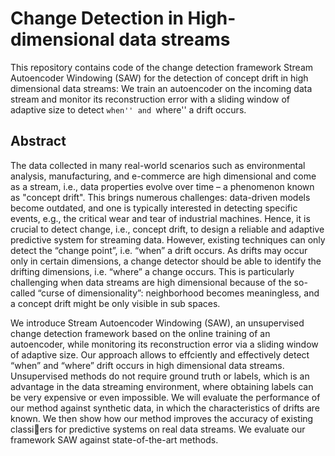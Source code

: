 # Change Detection in High-dimensional data streams

This repository contains code of the change detection framework Stream Autoencoder Windowing (SAW) for the detection of concept drift in high dimensional data streams: We train an autoencoder on the incoming data stream and monitor its reconstruction error with a sliding window of adaptive size to detect ``when'' and ``where'' a drift occurs.

## Abstract 

The data collected in many real-world scenarios such as environmental analysis, manufacturing, and e-commerce are high dimensional and come as a stream, i.e., data properties evolve over time – a phenomenon known as "concept drift". This brings numerous challenges: data-driven models become outdated, and one is typically interested in detecting specific events, e.g., the critical wear and tear of industrial machines. Hence, it is crucial to detect change, i.e., concept drift, to design a reliable and adaptive predictive system for streaming data. However, existing techniques can only detect the “change point”, i.e. “when” a drift occurs. As drifts may occur only in certain dimensions, a change detector should be able to identify the drifting dimensions, i.e. “where” a change occurs. This is particularly challenging when data streams are high dimensional because of the so-called “curse of dimensionality”: neighborhood becomes meaningless, and a concept drift might be only visible in sub spaces. 

We introduce Stream Autoencoder Windowing (SAW), an unsupervised change detection framework based on the online training of an autoencoder, while monitoring its reconstruction error via a sliding window of adaptive size. Our approach allows to effciently and effectively detect “when” and “where” drift occurs in high dimensional data streams. Unsupervised methods do not require ground truth or labels, which is an advantage in the data streaming environment, where obtaining labels can be very expensive or even impossible. We will evaluate the performance of our method against synthetic data, in which the characteristics of drifts are known. We then show how our method improves the accuracy of existing classiers for predictive systems on real data streams. We evaluate our framework SAW against state-of-the-art methods.
